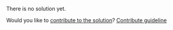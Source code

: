 
There is no solution yet.

Would you like to [contribute to the solution](https://github.com/BFEdev/BFE.dev-solutions/blob/main/quiz/settimeout-0ms_en.md)? [Contribute guideline](https://github.com/BFEdev/BFE.dev-solutions#how-to-contribute)
